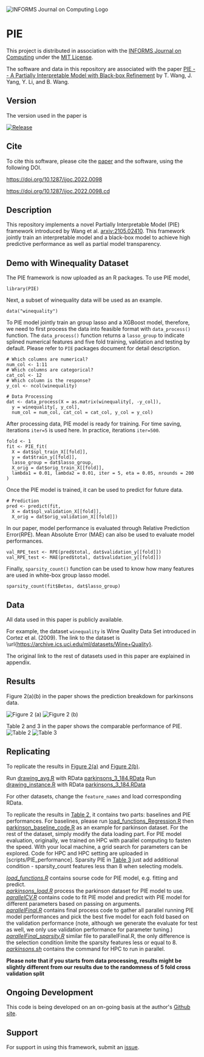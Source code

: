 ![INFORMS Journal on Computing Logo](https://INFORMSJoC.github.io/logos/INFORMS_Journal_on_Computing_Header.jpg)

# PIE

This project is distributed in association with the [INFORMS Journal on
Computing](https://pubsonline.informs.org/journal/ijoc) under the [MIT License](LICENSE).

The software and data in this repository are associated with the paper [PIE -- A Partially Interpretable Model with Black-box Refinement](https://doi.org/10.1287/ijoc.2022.0098) by T. Wang, J. Yang, Y. Li, and B. Wang. 

## Version

The version used in the paper is

[![Release](https://img.shields.io/github/v/release/INFORMSJoC/Template?sort=semver)](https://github.com/INFORMSJoC/Template/releases)

## Cite

To cite this software, please cite the [paper](https://doi.org/10.1287/ijoc.2022.0098) and the software, using the following DOI.

https://doi.org/10.1287/ijoc.2022.0098

https://doi.org/10.1287/ijoc.2022.0098.cd

## Description

This repository implements a novel Partially Interpretable Model (PIE) framework introduced by Wang et al. <arxiv:2105.02410>. This framework jointly train an interpretable model and a black-box model to achieve high predictive performance as well as partial model transparency.

## Demo with Winequality Dataset

The PIE framework is now uploaded as an R packages. To use PIE model,

```
library(PIE)
```

Next, a subset of winequality data will be used as an example. 

```
data("winequality")
```

To PIE model jointly train an group lasso and a XGBoost model, therefore, we need to first process the data into feasible format with `data_process()` function. The `data_process()` function returns a `lasso_group` to indicate splined numerical features and five fold training, validation and testing by default. Please refer to `PIE` packages document for detail description. 

```
# Which columns are numerical?
num_col <- 1:11
# Which columns are categorical?
cat_col <- 12
# Which column is the response?
y_col <- ncol(winequality)

# Data Processing
dat <- data_process(X = as.matrix(winequality[, -y_col]), 
  y = winequality[, y_col], 
  num_col = num_col, cat_col = cat_col, y_col = y_col)
```

After processing data, PIE model is ready for training. For time saving, iterations `iter=5` is used here. In practice, iterations `iter=500`.
```
fold <- 1
fit <- PIE_fit(
  X = dat$spl_train_X[[fold]],
  y = dat$train_y[[fold]],
  lasso_group = dat$lasso_group,
  X_orig = dat$orig_train_X[[fold]],
  lambda1 = 0.01, lambda2 = 0.01, iter = 5, eta = 0.05, nrounds = 200
)
```

Once the PIE model is trained, it can be used to predict for future data.
```
# Prediction
pred <- predict(fit, 
  X = dat$spl_validation_X[[fold]],
  X_orig = dat$orig_validation_X[[fold]])
```

In our paper, model performance is evaluated through Relative Prediction Error(RPE). Mean Absolute Error (MAE) can also be used to evaluate model performances.
```
val_RPE_test <- RPE(pred$total, dat$validation_y[[fold]])
val_RPE_test <- MAE(pred$total, dat$validation_y[[fold]])
```
Finally, `sparsity_count()` function can be used to know how many features are used in white-box group lasso model.

```
sparsity_count(fit$Betas, dat$lasso_group)
```

## Data
All data used in this paper is publicly available.

For example, the dataset `winequality` is Wine Quality Data Set introduced in Cortez et al. (2009). The link to the dataset is \url{https://archive.ics.uci.edu/ml/datasets/Wine+Quality}. 

The original link to the rest of datasets used in this paper are explained in appendix.

## Results

Figure 2(a)(b) in the paper shows the prediction breakdown for parkinsons data.

![Figure 2 (a)](results/Analysis_parkinsons_20_graph.png)
![Figure 2 (b)](results/Analysis_parkinson_average20_error_graph.png)

Table 2 and 3 in the paper shows the comparable performance of PIE.
![Table 2](results/table2.png)
![Table 3](results/table3.png)


## Replicating

To replicate the results in [Figure 2(a)](results/Analysis_parkinsons_20_graph.png) and [Figure 2(b)](results/Analysis_parkinson_average20_error_graph.png).

Run [drawing_avg.R](scripts/graphs/drawing_avg.R) with RData [parkinsons_3_184.RData](data/parkinsons/parkinsons_3_184.RData)
Run [drawing_instance.R](scripts/graphs/drawing_instance.R) with RData [parkinsons_3_184.RData](data/parkinsons/parkinsons_3_184.RData)

For other datasets, change the `feature_names` and load corresponding RData.

To replicate the results in [Table 2](results/table2.png), it contains two parts: baselines and PIE performances.
For baselines, please run [load_functions_Regression.R](scripts/baseline/load_functions_Regression.R) then [parkinson_baseline_code.R](scripts/baseline/parkinson_baseline_code.R) as an example for parkinson dataset. For the rest of the dataset, simply modify the data loading part. For PIE model evaluation, originally, we trained on HPC with parallel computing to fasten the speed. With your local machine, a grid search for parameters can be explored. Code for HPC and HPC setting are uploaded in [scripts/PIE_performance]. Sparsity PIE in [Table 3](results/table2.png) just add additional condition - sparsity_count features less than 8 when selecting models.

*[load_functions.R](script/PIE_performance/load_functions.R)* contains sourse code for PIE model, e.g. fitting and predict.<br>
*[parkinsons_load.R](script/PIE_performance/parkinsons_load.R)* process the parkinson dataset for PIE model to use.<br>
*[parallelCV.R](script/PIE_performance/parallelCV.R)* contains code to fit PIE model and predict with PIE model for different parameters based on  passing on arguments.<br>
*[parallelFinal.R](script/PIE_performance/parallelFinal.R)* contains final process code to gather all parallel running PIE model performances and pick the best five model for each fold based on the validation performance (note, although we generate the evaluate for test as well, we only use validation performance for parameter tuning.)<br>
*[parallelFinal_sparsity.R](script/PIE_performance/parallelFinal_sparsity.R)* similar file to parallelFinal.R, the only difference is the selection condition limite the sparsity features less or equal to 8.<br>
*[parkinsons.sh](script/PIE_performance/parkinsons.sh)* contains the command for HPC to run in parallel.<br>

**Please note that if you starts from data processing, results might be slightly different from our results due to the randomness of 5 fold cross validation split**

## Ongoing Development

This code is being developed on an on-going basis at the author's
[Github site](https://github.com/MissTiny/2022.0098).

## Support

For support in using this framework, submit an
[issue](https://github.com/INFORMSJoC/2022.0098/issues/new).
